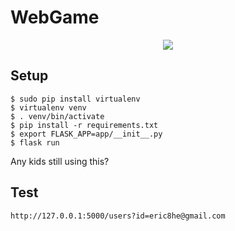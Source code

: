 # WebGame
<div align="center"><img src="http://www.slayerment.com/files/slayerment/images/ancient-aliens-invisible-something-meme-generator-i-dont-allways-make-a-website-but-when-i-do-i-do-it-wrong-643bcd[1].jpg" /></div>

## Setup
```
$ sudo pip install virtualenv
$ virtualenv venv
$ . venv/bin/activate
$ pip install -r requirements.txt
$ export FLASK_APP=app/__init__.py
$ flask run
```

Any kids still using this?

## Test
```
http://127.0.0.1:5000/users?id=eric8he@gmail.com
```